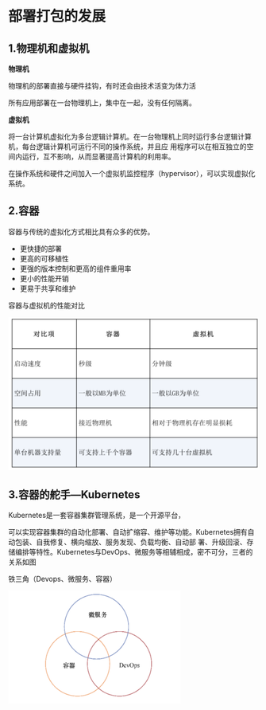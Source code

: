 # 部署打包的发展

## 1.物理机和虚拟机



**物理机**

物理机的部署直接与硬件挂钩，有时还会由技术活变为体力活

所有应用部署在一台物理机上，集中在一起，没有任何隔离。





**虚拟机**

将一台计算机虚拟化为多台逻辑计算机。在一台物理机上同时运行多台逻辑计算机，每台逻辑计算机可运行不同的操作系统，并且应
用程序可以在相互独立的空间内运行，互不影响，从而显著提高计算机的利用率。

在操作系统和硬件之间加入一个虚拟机监控程序（hypervisor），可以实现虚拟化系统。





## 2.容器

容器与传统的虚拟化方式相比具有众多的优势。

- 更快捷的部署
- 更高的可移植性
- 更强的版本控制和更高的组件重用率
- 更小的性能开销
- 更易于共享和维护



容器与虚拟机的性能对比

![](../../_static/image-20220403112422309.png)

## 3.容器的舵手—Kubernetes

Kubernetes是一套容器集群管理系统，是一个开源平台，

可以实现容器集群的自动化部署、自动扩缩容、维护等功能。Kubernetes拥有自动包装、自我修复、横向缩放、服务发现、负载均衡、自动部
署、升级回滚、存储编排等特性。Kubernetes与DevOps、微服务等相辅相成，密不可分，三者的关系如图



铁三角（Devops、微服务、容器）

![](../../_static/image-20220403112513480.png)

